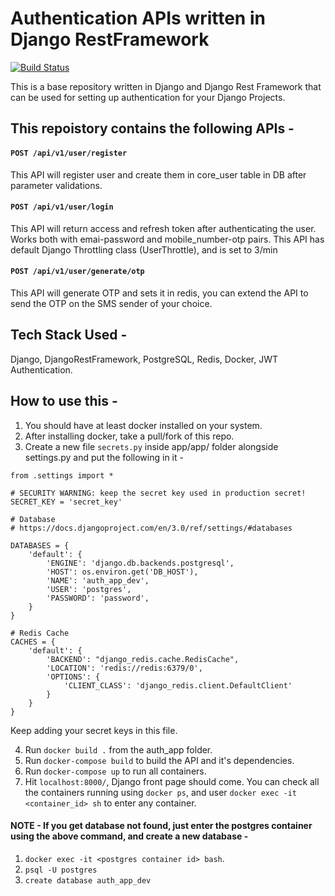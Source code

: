 # Authentication APIs written in Django RestFramework

[![Build Status](https://travis-ci.org/cosmos-sajal/auth_app.svg?branch=master)](https://travis-ci.org/cosmos-sajal/auth_app)

This is a base repository written in Django and Django Rest Framework that can be used for setting up authentication for your Django Projects.


## This repoistory contains the following APIs -

#### `POST /api/v1/user/register`
This API will register user and create them in core_user table in DB after parameter validations.

#### `POST /api/v1/user/login`
This API will return access and refresh token after authenticating the user.
Works both with emai-password and mobile_number-otp pairs.
This API has default Django Throttling class (UserThrottle), and is set to 3/min

#### `POST /api/v1/user/generate/otp`
This API will generate OTP and sets it in redis, you can extend the API to send the OTP on the SMS sender of your choice.


## Tech Stack Used -
Django, DjangoRestFramework, PostgreSQL, Redis, Docker, JWT Authentication.


## How to use this -
1. You should have at least docker installed on your system.
2. After installing docker, take a pull/fork of this repo.
3. Create a new file `secrets.py` inside app/app/ folder alongside settings.py and put the following in it -
```
from .settings import *

# SECURITY WARNING: keep the secret key used in production secret!
SECRET_KEY = 'secret_key'

# Database
# https://docs.djangoproject.com/en/3.0/ref/settings/#databases

DATABASES = {
    'default': {
        'ENGINE': 'django.db.backends.postgresql',
        'HOST': os.environ.get('DB_HOST'),
        'NAME': 'auth_app_dev',
        'USER': 'postgres',
        'PASSWORD': 'password',
    }
}

# Redis Cache
CACHES = {
    'default': {
        'BACKEND': "django_redis.cache.RedisCache",
        'LOCATION': 'redis://redis:6379/0',
        'OPTIONS': {
            'CLIENT_CLASS': 'django_redis.client.DefaultClient'
        }
    }
}

```
Keep adding your secret keys in this file.

4. Run `docker build .` from the auth_app folder.
5. Run `docker-compose build` to build the API and it's dependencies.
6. Run `docker-compose up` to run all containers.
7. Hit `localhost:8000/`, Django front page should come.
You can check all the containers running using `docker ps`, and user `docker exec -it <container_id> sh` to enter any container.


#### NOTE - If you get database not found, just enter the postgres container using the above command, and create a new database -
1. `docker exec -it <postgres container id> bash`.
2. `psql -U postgres`
3. `create database auth_app_dev`

